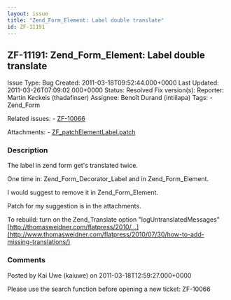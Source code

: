 ```yaml
---
layout: issue
title: "Zend_Form_Element: Label double translate"
id: ZF-11191
---
```


ZF-11191: Zend\_Form\_Element: Label double translate
-----------------------------------------------------

 Issue Type: Bug Created: 2011-03-18T09:52:44.000+0000 Last Updated: 2011-03-26T07:09:02.000+0000 Status: Resolved Fix version(s): 
 Reporter:  Martin Keckeis (thadafinser)  Assignee:  Benoît Durand (intiilapa)  Tags: - Zend\_Form
 
 Related issues: - [ZF-10066](/issues/browse/ZF-10066)
 
 Attachments: - [ZF\_patchElementLabel.patch](/issues/secure/attachment/13800/ZF_patchElementLabel.patch)
 
### Description

The label in zend form get's translated twice.

One time in: Zend\_Form\_Decorator\_Label and in Zend\_Form\_Element.

I would suggest to remove it in Zend\_Form\_Element.

Patch for my suggestion is in the attachments.

To rebuild: turn on the Zend\_Translate option "logUntranslatedMessages" [http://thomasweidner.com/flatpress/2010/…](http://www.thomasweidner.com/flatpress/2010/07/30/how-to-add-missing-translations/)

 

 

### Comments

Posted by Kai Uwe (kaiuwe) on 2011-03-18T12:59:27.000+0000

Please use the search function before opening a new ticket: ZF-10066

 

 